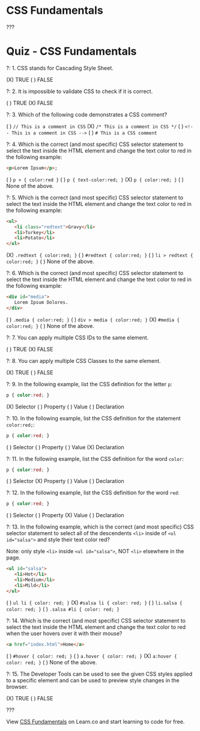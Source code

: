 # CSS Fundamentals

???

# Quiz - CSS Fundamentals

?: 1. CSS stands for Cascading Style Sheet.

(X) TRUE
( ) FALSE

?: 2. It is impossible to validate CSS to check if it is correct.

( ) TRUE
(X) FALSE

?: 3. Which of the following code demonstrates a CSS comment?

( ) `// This is a comment in CSS`
(X) `/* This is a comment in CSS */`
( ) `<!-- This is a comment in CSS -->`
( ) `# This is a CSS comment`

?: 4. Which is the correct (and most specific) CSS selector statement to select the text inside the HTML element and change the text color to red in the following example:

```html
<p>Lorem Ipsum</p>;
```

( ) `p > { color:red }`
( ) `p { text-color:red; }`
(X) `p { color:red; }`
( ) None of the above.

?: 5. Which is the correct (and most specific) CSS selector statement to select the text inside the HTML element and change the text color to red in the following example:

```html
<ul>
   <li class="redtext">Gravy</li>
   <li>Turkey</li>
   <li>Potato</li>
</ul>
```

(X) `.redtext { color:red; }`
( ) `#redtext { color:red; }`
( ) `li > redtext { color:red; }`
( ) None of the above.

?: 6. Which is the correct (and most specific) CSS selector statement to select the text inside the HTML element and change the text color to red in the following example:

```html
<div id="media">
   Lorem Ipsum Dolores.
</div>
```

( ) `.media { color:red; }`
( ) `div > media { color:red; }`
(X) `#media { color:red; }`
( ) None of the above.

?: 7. You can apply multiple CSS IDs to the same element.

( ) TRUE
(X) FALSE

?: 8. You can apply multiple CSS Classes to the same element.

(X) TRUE
( ) FALSE

?: 9. In the following example, list the CSS definition for the letter `p`:

```css
p { color:red; }
```

(X) Selector
( ) Property
( ) Value
( ) Declaration

?: 10. In the following example, list the CSS definition for the statement `color:red;`:

```css
p { color:red; }
```

( ) Selector
( ) Property
( ) Value
(X) Declaration

?: 11. In the following example, list the CSS definition for the word `color`:

```css
p { color:red; }
```

( ) Selector
(X) Property
( ) Value
( ) Declaration

?: 12. In the following example, list the CSS definition for the word `red`:

```css
p { color:red; }
```

( ) Selector
( ) Property
(X) Value
( ) Declaration

?: 13. In the following example, which is the correct (and most specific) CSS selector statement to select all of the descendents `<li>` inside of  `<ul id="salsa">` and style their text color red?

Note: only style `<li>` inside `<ul id="salsa">`, NOT `<li>` elsewhere in the page.

```html
<ul id="salsa">
   <li>Hot</li>
   <li>Medium</li>
   <li>Mild</li>
</ul>
```

( ) `ul li { color: red; }`
(X) `#salsa li { color: red; }`
( ) `li.salsa { color: red; }`
( ) `.salsa #li { color: red; }`

?: 14. Which is the correct (and most specific) CSS selector statement to select the text inside the HTML element and change the text color to red when the user hovers over it with their mouse?

```html
<a href="index.html">Home</a>
```

( ) `#hover { color: red; }`
( ) `a.hover { color: red; }`
(X) `a:hover { color: red; }`
( ) None of the above.

?: 15. The Developer Tools can be used to see the given CSS styles applied to a specific element and can be used to preview style changes in the browser.

(X) TRUE
( ) FALSE

???

<p data-visibility='hidden'>View <a href='https://learn.co/lessons/quiz-css-fundamentals' title='CSS Fundamentals'>CSS Fundamentals</a> on Learn.co and start learning to code for free.</p>
